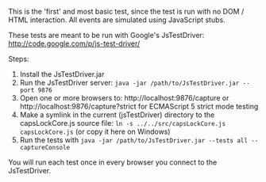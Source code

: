 This is the 'first' and most basic test, since the test is run with no DOM / HTML interaction. All events are simulated using JavaScript stubs.

These tests are meant to be run with Google's JsTestDriver: http://code.google.com/p/js-test-driver/

Steps:

1. Install the JsTestDriver.jar
2. Run the JsTestDriver server: `java -jar /path/to/JsTestDriver.jar --port 9876`
3. Open one or more browsers to: http://localhost:9876/capture or http://localhost:9876/capture?strict for ECMAScript 5 strict mode testing
4. Make a symlink in the current (jsTestDriver) directory to the capsLockCore.js source file: `ln -s ../../src/capsLockCore.js capsLockCore.js` (or copy it here on Windows)
5. Run the tests with `java -jar /path/to/JsTestDriver.jar --tests all --captureConsole`

You will run each test once in every browser you connect to the JsTestDriver.


